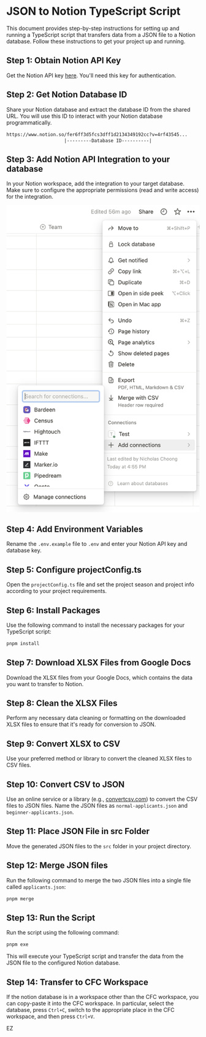 # JSON to Notion TypeScript Script

This document provides step-by-step instructions for setting up and running a TypeScript script that transfers data from a JSON file to a Notion database. Follow these instructions to get your project up and running.

## Step 1: Obtain Notion API Key

Get the Notion API key [here](https://www.notion.so/my-integrations). You'll need this key for authentication.

## Step 2: Get Notion Database ID

Share your Notion database and extract the database ID from the shared URL. You will use this ID to interact with your Notion database programmatically.

    https://www.notion.so/fer6ff3d5fcs3dff1d2134349192cc?v=4rf43545...
                         |---------Database ID----------|

## Step 3: Add Notion API Integration to your database

In your Notion workspace, add the integration to your target database. Make sure to configure the appropriate permissions (read and write access) for the integration.

![Notion API Integration Screenshot](add_connections.png)

## Step 4: Add Environment Variables

Rename the `.env.example` file to `.env` and enter your Notion API key and database key.

## Step 5: Configure projectConfig.ts

Open the `projectConfig.ts` file and set the project season and project info according to your project requirements.

## Step 6: Install Packages

Use the following command to install the necessary packages for your TypeScript script:

```bash
pnpm install
```

## Step 7: Download XLSX Files from Google Docs

Download the XLSX files from your Google Docs, which contains the data you want to transfer to Notion.

## Step 8: Clean the XLSX Files

Perform any necessary data cleaning or formatting on the downloaded XLSX files to ensure that it's ready for conversion to JSON.

## Step 9: Convert XLSX to CSV

Use your preferred method or library to convert the cleaned XLSX files to CSV files.

## Step 10: Convert CSV to JSON

Use an online service or a library (e.g., [convertcsv.com](https://www.convertcsv.com/csv-to-json.htm)) to convert the CSV files to JSON files. Name the JSON files as `normal-applicants.json` and `beginner-applicants.json`.

## Step 11: Place JSON File in src Folder

Move the generated JSON files to the `src` folder in your project directory.

## Step 12: Merge JSON files

Run the following command to merge the two JSON files into a single file called `applicants.json`:

```bash
pnpm merge
```

## Step 13: Run the Script

Run the script using the following command:

```bash
pnpm exe
```

This will execute your TypeScript script and transfer the data from the JSON file to the configured Notion database.

## Step 14: Transfer to CFC Workspace

If the notion database is in a workspace other than the CFC workspace, you can copy-paste it into the CFC workspace. In particular, select the database, press ``Ctrl+C``, switch to the appropriate place in the CFC workspace, and then press ``Ctrl+V``.

EZ
